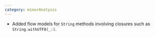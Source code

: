```yaml
---
category: minorAnalysis
---
```


* Added flow models for `String` methods involving closures such as `String.withUTF8(_:)`.
